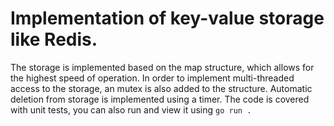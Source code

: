 # Implementation of key-value storage like Redis.

The storage is implemented based on the map structure, which allows for the highest speed of operation. 
In order to implement multi-threaded access to the storage, an mutex is also added to the structure. 
Automatic deletion from storage is implemented using a timer. 
The code is covered with unit tests, you can also run and view it using `go run .`